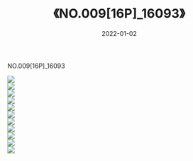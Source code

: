 ﻿---
layout: post
title:  《NO.009[16P]_16093》
date:   2022-01-02
img: http://imgx.orgx.ga/萝莉/2022/NO.009[16P]_16093/000.jpg
categories: [美女, 清纯, 唯美]
---

NO.009[16P]_16093

  ![](http://imgx.orgx.ga/萝莉/2022/NO.009[16P]_16093/001.jpg) <br> ![](http://imgx.orgx.ga/萝莉/2022/NO.009[16P]_16093/002.jpg) <br> ![](http://imgx.orgx.ga/萝莉/2022/NO.009[16P]_16093/003.jpg) <br> ![](http://imgx.orgx.ga/萝莉/2022/NO.009[16P]_16093/004.jpg) <br> ![](http://imgx.orgx.ga/萝莉/2022/NO.009[16P]_16093/005.jpg) <br> ![](http://imgx.orgx.ga/萝莉/2022/NO.009[16P]_16093/006.jpg) <br> ![](http://imgx.orgx.ga/萝莉/2022/NO.009[16P]_16093/007.jpg) <br> ![](http://imgx.orgx.ga/萝莉/2022/NO.009[16P]_16093/008.jpg) <br> ![](http://imgx.orgx.ga/萝莉/2022/NO.009[16P]_16093/009.jpg) <br> ![](http://imgx.orgx.ga/萝莉/2022/NO.009[16P]_16093/010.jpg) <br> ![](http://imgx.orgx.ga/萝莉/2022/NO.009[16P]_16093/011.jpg) <br>